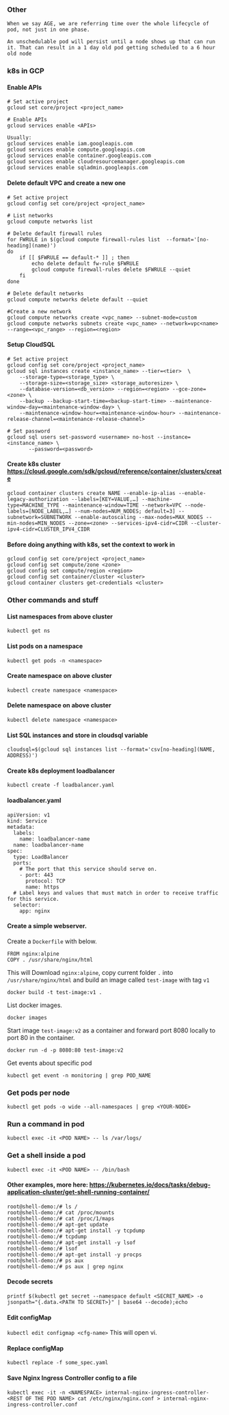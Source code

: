 ### Other

```
When we say AGE, we are referring time over the whole lifecycle of pod, not just in one phase.

An unschedulable pod will persist until a node shows up that can run it. That can result in a 1 day old pod getting scheduled to a 6 hour old node
```

### k8s in GCP

#### Enable APIs

```
# Set active project
gcloud set core/project <project_name>

# Enable APIs
gcloud services enable <APIs>

Usually:
gcloud services enable iam.googleapis.com
gcloud services enable compute.googleapis.com
gcloud services enable container.googleapis.com
gcloud services enable cloudresourcemanager.googleapis.com
gcloud services enable sqladmin.googleapis.com
```

#### Delete default VPC and create a new one

```
# Set active project
gcloud config set core/project <project_name>

# List networks
gcloud compute networks list

# Delete default firewall rules
for FWRULE in $(gcloud compute firewall-rules list  --format='[no-heading](name)')
do
    if [[ $FWRULE == default-* ]] ; then
        echo delete default fw-rule $FWRULE
        gcloud compute firewall-rules delete $FWRULE --quiet
    fi
done

# Delete default networks
gcloud compute networks delete default --quiet

#Create a new network
gcloud compute networks create <vpc_name> --subnet-mode=custom
gcloud compute networks subnets create <vpc_name> --network=vpc<name> --range=<vpc_range> --region=<region>
```

#### Setup CloudSQL

```
# Set active project
gcloud config set core/project <project_name>
gcloud sql instances create <instance_name> --tier=<tier>  \
    --storage-type=<storage_type> \
    --storage-size=<storage_size> <storage_autoresize> \
    --database-version=<db_version> --region=<region> --gce-zone=<zone> \
    --backup --backup-start-time=<backup-start-time> --maintenance-window-day=<maintenance-window-day> \
    --maintenance-window-hour=<maintenance-window-hour> --maintenance-release-channel=<maintenance-release-channel>
    
# Set password    
gcloud sql users set-password <username> no-host --instance=<instance_name> \
       --password=<password>
```


#### Create k8s cluster https://cloud.google.com/sdk/gcloud/reference/container/clusters/create

```
gcloud container clusters create NAME --enable-ip-alias --enable-legacy-authorization --labels=[KEY=VALUE,…] --machine-type=MACHINE_TYPE --maintenance-window=TIME --network=VPC --node-labels=[NODE_LABEL,…] --num-nodes=NUM_NODES; default=3] --subnetwork=SUBNETWORK --enable-autoscaling --max-nodes=MAX_NODES --min-nodes=MIN_NODES --zone=<zone> --services-ipv4-cidr=CIDR --cluster-ipv4-cidr=CLUSTER_IPV4_CIDR
```

#### Before doing anything with k8s, set the context to work in

```
gcloud config set core/project <project_name>
gcloud config set compute/zone <zone>
gcloud config set compute/region <region>
gcloud config set container/cluster <cluster>
gcloud container clusters get-credentials <cluster>
```

### Other commands and stuff

#### List namespaces from above cluster

`kubectl get ns`

#### List pods on a namespace

`kubectl get pods -n <namespace>`

#### Create namespace on above cluster

`kubectl create namespace <namespace>`

#### Delete namespace on above cluster

`kubectl delete namespace <namespace>`

#### List SQL instances and store in cloudsql variable

`cloudsql=$(gcloud sql instances list --format='csv[no-heading](NAME, ADDRESS)') `

#### Create k8s deployment loadbalancer

`kubectl create -f loadbalancer.yaml`

#### loadbalancer.yaml

```
apiVersion: v1
kind: Service
metadata:
  labels:
    name: loadbalancer-name
  name: loadbalancer-name
spec:
  type: LoadBalancer
  ports:
    # The port that this service should serve on.
    - port: 443
      protocol: TCP
      name: https
  # Label keys and values that must match in order to receive traffic for this service.
  selector:
    app: nginx
```

#### Create a simple webserver.

Create a `Dockerfile` with below.

```
FROM nginx:alpine
COPY . /usr/share/nginx/html
```

This will Download `nginx:alpine`, copy current folder `.` into `/usr/share/nginx/html` and build an image called `test-image` with tag `v1`

```
docker build -t test-image:v1 .
```

List docker images.

```
docker images
```

Start image `test-image:v2` as a container and forward port 8080 locally to port 80 in the container.

```
docker run -d -p 8080:80 test-image:v2
```

Get events about specific pod

```
kubectl get event -n monitoring | grep POD_NAME
```

### Get pods per node

`kubectl get pods -o wide --all-namespaces | grep <YOUR-NODE>`

### Run a command in pod

`kubectl exec -it <POD NAME> -- ls /var/logs/`

### Get a shell inside a pod

`kubectl exec -it <POD NAME> -- /bin/bash`

#### Other examples, more here: https://kubernetes.io/docs/tasks/debug-application-cluster/get-shell-running-container/

```
root@shell-demo:/# ls /
root@shell-demo:/# cat /proc/mounts
root@shell-demo:/# cat /proc/1/maps
root@shell-demo:/# apt-get update
root@shell-demo:/# apt-get install -y tcpdump
root@shell-demo:/# tcpdump
root@shell-demo:/# apt-get install -y lsof
root@shell-demo:/# lsof
root@shell-demo:/# apt-get install -y procps
root@shell-demo:/# ps aux
root@shell-demo:/# ps aux | grep nginx
```

#### Decode secrets

```
printf $(kubectl get secret --namespace default <SECRET_NAME> -o jsonpath="{.data.<PATH TO SECRET>}" | base64 --decode);echo
```

#### Edit configMap

```kubectl edit configmap <cfg-name>``` This will open vi.

#### Replace configMap

```kubectl replace -f some_spec.yaml```

#### Save Nginx Ingress Controller config to a file

```
kubectl exec -it -n <NAMESPACE> internal-nginx-ingress-controller-<REST OF THE POD NAME> cat /etc/nginx/nginx.conf > internal-nginx-ingress-controller.conf
```
